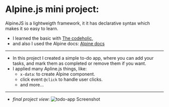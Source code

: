 # Alpine.js mini project:

AlpineJS is a lightweigth framework, it it has declarative syntax which makes it so easy to learn.
- I learned the basic with [The codeholic](https://www.youtube.com/watch?v=5ILDMMLgX0E), 
- and also I used the Alpine docs: [Alpine docs](https://alpinejs.dev/)
---
- In this project I created a simple to-do app, where you can add your tasks, and mark them as completed or remove them if you want.
- I applied many Apline.js things, like:
  - `x-data`: to create Alpine component.
  -  click event `@click` to handle user clicks.
  -  and more...
---  
- *final project view*:
![todo-app Screenshot](https://github.com/Bilalben23/todo_app_using_Alpine.js/assets/129977156/cd062575-25eb-4bc8-970c-7c3c5f52d9eb)
